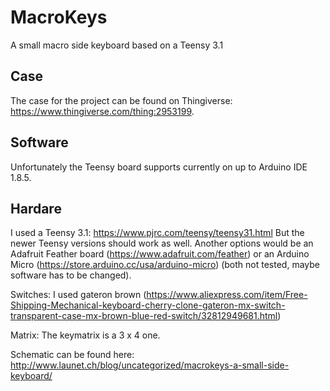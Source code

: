 # MacroKeys
A small macro side keyboard based on a Teensy 3.1

## Case
The case for the project can be found on Thingiverse: https://www.thingiverse.com/thing:2953199.

## Software
Unfortunately the Teensy board supports currently on up to Arduino IDE 1.8.5.

## Hardare
I used a Teensy 3.1: https://www.pjrc.com/teensy/teensy31.html
But the newer Teensy versions should work as well.
Another options would be an Adafruit Feather board (https://www.adafruit.com/feather) or an Arduino Micro (https://store.arduino.cc/usa/arduino-micro)  (both not tested, maybe software has to be changed).

Switches: I used gateron brown (https://www.aliexpress.com/item/Free-Shipping-Mechanical-keyboard-cherry-clone-gateron-mx-switch-transparent-case-mx-brown-blue-red-switch/32812949681.html)

Matrix: The keymatrix is a 3 x 4 one. 

Schematic can be found here: http://www.launet.ch/blog/uncategorized/macrokeys-a-small-side-keyboard/
